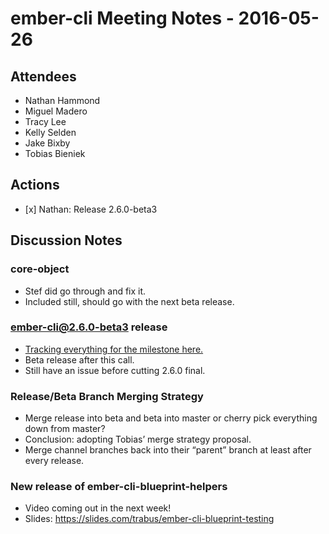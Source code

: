ember-cli Meeting Notes - 2016-05-26
====================================

Attendees
---------

-   Nathan Hammond
-   Miguel Madero
-   Tracy Lee
-   Kelly Selden
-   Jake Bixby
-   Tobias Bieniek

Actions
-------

-   \[x\] Nathan: Release 2.6.0-beta3

Discussion Notes
----------------

### core-object

-   Stef did go through and fix it.
-   Included still, should go with the next beta release.

### ember-cli@2.6.0-beta3 release

-   [Tracking everything for the milestone here.](https://github.com/ember-cli/ember-cli/milestones/v2.6.0)
-   Beta release after this call.
-   Still have an issue before cutting 2.6.0 final.

### Release/Beta Branch Merging Strategy

-   Merge release into beta and beta into master or cherry pick everything down from master?
-   Conclusion: adopting Tobias’ merge strategy proposal.
-   Merge channel branches back into their “parent” branch at least after every release.

### New release of ember-cli-blueprint-helpers

-   Video coming out in the next week!
-   Slides: https://slides.com/trabus/ember-cli-blueprint-testing
